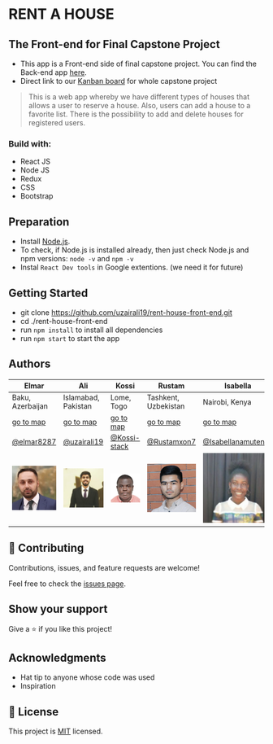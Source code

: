 # RENT A HOUSE

## The Front-end for Final Capstone Project

- This app is a Front-end side of final capstone project. You can find the Back-end app [here](https://github.com/Kossi-stack/rent-house-back-end).
- Direct link to our [Kanban board](https://github.com/Kossi-stack/rent-house-back-end/projects/1) for whole capstone project

> This is a web app whereby we have different types of houses that allows a user to reserve a house. Also, users can add a house to a favorite list. There is the possibility to add and delete houses for registered users.

### Build with:

- React JS
- Node JS
- Redux
- CSS
- Bootstrap

## Preparation

- Install [Node.js](https://nodejs.org/en/).
- To check, if Node.js is installed already, then just check Node.js and npm versions: `node -v` and `npm -v`
- Instal `React Dev tools` in Google extentions. (we need it for future)

## Getting Started

- git clone https://github.com/uzairali19/rent-house-front-end.git
- cd ./rent-house-front-end
- run `npm install` to install all dependencies
- run `npm start` to start the app

## Authors

| Elmar                                              | Ali                                                | Kossi                                              | Rustam                                             | Isabella                                                   |
| -------------------------------------------------- | -------------------------------------------------- | -------------------------------------------------- | -------------------------------------------------- | ---------------------------------------------------------- |
| Baku, Azerbaijan                                   | Islamabad, Pakistan                                | Lome, Togo                                         | Tashkent, Uzbekistan                               | Nairobi, Kenya                                             |
| [go to map](https://goo.gl/maps/JmWDm2THR5WtUZj87) | [go to map](https://goo.gl/maps/skwxdqsUWpUbM8TdA) | [go to map](https://goo.gl/maps/pBEtoJqtjZbu8xPTA) | [go to map](https://goo.gl/maps/YmqnUfndA6dtPEmaA) | [go to map](https://goo.gl/maps/2xyWFeys9k5jn1h56)         |
| [@elmar8287](https://github.com/elmar8287)         | [@uzairali19](https://github.com/uzairali19)       | [@Kossi-stack](https://github.com/kossi-stack)     | [@Rustamxon7](https://github.com/Rustamxon7)       | [@Isabellanamutenda](https://github.com/Isabellanamutenda) |
| ![elmar](./public/elmar.png)                       | ![ali](./public/ali.png)                           | ![kossi](./public/kossi.png)                       | ![rustam](./public/rustam.png)                     | ![isabella](./public/isabella.png)                         |

## 🤝 Contributing

Contributions, issues, and feature requests are welcome!

Feel free to check the [issues page](../../issues/).

## Show your support

Give a ⭐️ if you like this project!

## Acknowledgments

- Hat tip to anyone whose code was used
- Inspiration

## 📝 License

This project is [MIT](./MIT.md) licensed.
